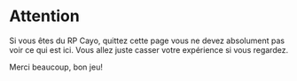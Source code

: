 # Attention

Si vous êtes du RP Cayo, quittez cette page vous ne devez absolument pas voir ce qui est ici.
Vous allez juste casser votre expérience si vous regardez.

Merci beaucoup, bon jeu!
